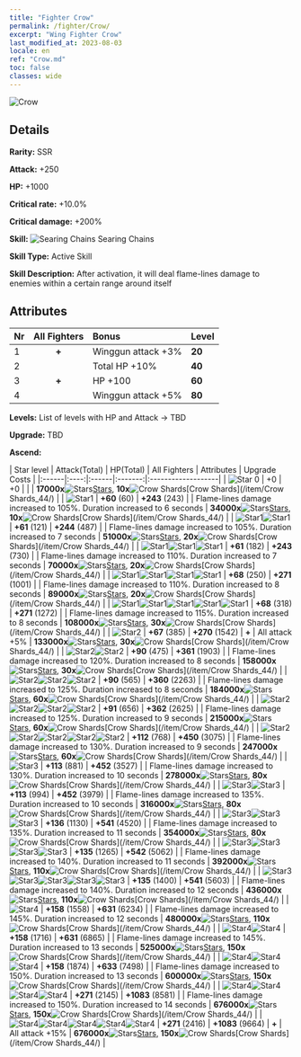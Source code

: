 ```yaml
---
title: "Fighter Crow"
permalink: /fighter/Crow/
excerpt: "Wing Fighter Crow"
last_modified_at: 2023-08-03
locale: en
ref: "Crow.md"
toc: false
classes: wide
---
```



 ![Crow](/images/ship/fj_img16.png)

## Details

 **Rarity:** SSR 

 **Attack:** +250

 **HP:** +1000

 **Critical rate:** +10.0%

 **Critical damage:** +200%

 **Skill:** ![Searing Chains](/images/skill/skill_48_p.png) Searing Chains

 **Skill Type:**  Active Skill

 **Skill Description:**  After activation, it will deal flame-lines damage to enemies within a certain range around itself

## Attributes

  |  Nr | All Fighters | Bonus | Level |
  |:----|:-------------:|:--------------------|:--------|
  | 1  | **+**  | Winggun attack +3%  | **20** |
  | 2  |   | Total HP +10%  | **40** |
  | 3  | **+**  | HP +100  | **60** |
  | 4  |   | Winggun attack +5%  | **80** |


 **Levels:**  List of levels with HP and Attack -> TBD

 **Upgrade:**  TBD

 **Ascend:**  

  |  Star level | Attack(Total) | HP(Total) | All Fighters | Attributes | Upgrade Costs |
  |:------|:----:|:------|:-------:|:-------------------|
  | ![Star 0](/images/s0.png)  | +0  | +0  |  |    | **17000x**![Stars](/images/item/Stars_p.png)[Stars](/item/Stars_2/), **10x**![Crow Shards](/images/item/Crow_Shards_p.png)[Crow Shards](/item/Crow Shards_44/) |
  | ![Star1](/images/s1.png)  | **+60** (60)  | **+243** (243)  |   | Flame-lines damage increased to 105%. Duration increased to 6 seconds  | **34000x**![Stars](/images/item/Stars_p.png)[Stars](/item/Stars_2/), **10x**![Crow Shards](/images/item/Crow_Shards_p.png)[Crow Shards](/item/Crow Shards_44/) |
  | ![Star1](/images/s1.png)![Star1](/images/s1.png)  | **+61** (121)  | **+244** (487)  |   | Flame-lines damage increased to 105%. Duration increased to 7 seconds  | **51000x**![Stars](/images/item/Stars_p.png)[Stars](/item/Stars_2/), **20x**![Crow Shards](/images/item/Crow_Shards_p.png)[Crow Shards](/item/Crow Shards_44/) |
  | ![Star1](/images/s1.png)![Star1](/images/s1.png)![Star1](/images/s1.png)  | **+61** (182)  | **+243** (730)  |   | Flame-lines damage increased to 110%. Duration increased to 7 seconds  | **70000x**![Stars](/images/item/Stars_p.png)[Stars](/item/Stars_2/), **20x**![Crow Shards](/images/item/Crow_Shards_p.png)[Crow Shards](/item/Crow Shards_44/) |
  | ![Star1](/images/s1.png)![Star1](/images/s1.png)![Star1](/images/s1.png)![Star1](/images/s1.png)  | **+68** (250)  | **+271** (1001)  |   | Flame-lines damage increased to 110%. Duration increased to 8 seconds  | **89000x**![Stars](/images/item/Stars_p.png)[Stars](/item/Stars_2/), **20x**![Crow Shards](/images/item/Crow_Shards_p.png)[Crow Shards](/item/Crow Shards_44/) |
  | ![Star1](/images/s1.png)![Star1](/images/s1.png)![Star1](/images/s1.png)![Star1](/images/s1.png)![Star1](/images/s1.png)  | **+68** (318)  | **+271** (1272)  |   | Flame-lines damage increased to 115%. Duration increased to 8 seconds  | **108000x**![Stars](/images/item/Stars_p.png)[Stars](/item/Stars_2/), **30x**![Crow Shards](/images/item/Crow_Shards_p.png)[Crow Shards](/item/Crow Shards_44/) |
  | ![Star2](/images/s2.png)  | **+67** (385)  | **+270** (1542)  | **+**  | All attack +5%  | **133000x**![Stars](/images/item/Stars_p.png)[Stars](/item/Stars_2/), **30x**![Crow Shards](/images/item/Crow_Shards_p.png)[Crow Shards](/item/Crow Shards_44/) |
  | ![Star2](/images/s2.png)![Star2](/images/s2.png)  | **+90** (475)  | **+361** (1903)  |   | Flame-lines damage increased to 120%. Duration increased to 8 seconds  | **158000x**![Stars](/images/item/Stars_p.png)[Stars](/item/Stars_2/), **30x**![Crow Shards](/images/item/Crow_Shards_p.png)[Crow Shards](/item/Crow Shards_44/) |
  | ![Star2](/images/s2.png)![Star2](/images/s2.png)![Star2](/images/s2.png)  | **+90** (565)  | **+360** (2263)  |   | Flame-lines damage increased to 125%. Duration increased to 8 seconds  | **184000x**![Stars](/images/item/Stars_p.png)[Stars](/item/Stars_2/), **60x**![Crow Shards](/images/item/Crow_Shards_p.png)[Crow Shards](/item/Crow Shards_44/) |
  | ![Star2](/images/s2.png)![Star2](/images/s2.png)![Star2](/images/s2.png)![Star2](/images/s2.png)  | **+91** (656)  | **+362** (2625)  |   | Flame-lines damage increased to 125%. Duration increased to 9 seconds  | **215000x**![Stars](/images/item/Stars_p.png)[Stars](/item/Stars_2/), **60x**![Crow Shards](/images/item/Crow_Shards_p.png)[Crow Shards](/item/Crow Shards_44/) |
  | ![Star2](/images/s2.png)![Star2](/images/s2.png)![Star2](/images/s2.png)![Star2](/images/s2.png)![Star2](/images/s2.png)  | **+112** (768)  | **+450** (3075)  |   | Flame-lines damage increased to 130%. Duration increased to 9 seconds  | **247000x**![Stars](/images/item/Stars_p.png)[Stars](/item/Stars_2/), **60x**![Crow Shards](/images/item/Crow_Shards_p.png)[Crow Shards](/item/Crow Shards_44/) |
  | ![Star3](/images/s3.png)  | **+113** (881)  | **+452** (3527)  |   | Flame-lines damage increased to 130%. Duration increased to 10 seconds  | **278000x**![Stars](/images/item/Stars_p.png)[Stars](/item/Stars_2/), **80x**![Crow Shards](/images/item/Crow_Shards_p.png)[Crow Shards](/item/Crow Shards_44/) |
  | ![Star3](/images/s3.png)![Star3](/images/s3.png)  | **+113** (994)  | **+452** (3979)  |   | Flame-lines damage increased to 135%. Duration increased to 10 seconds  | **316000x**![Stars](/images/item/Stars_p.png)[Stars](/item/Stars_2/), **80x**![Crow Shards](/images/item/Crow_Shards_p.png)[Crow Shards](/item/Crow Shards_44/) |
  | ![Star3](/images/s3.png)![Star3](/images/s3.png)![Star3](/images/s3.png)  | **+136** (1130)  | **+541** (4520)  |   | Flame-lines damage increased to 135%. Duration increased to 11 seconds  | **354000x**![Stars](/images/item/Stars_p.png)[Stars](/item/Stars_2/), **80x**![Crow Shards](/images/item/Crow_Shards_p.png)[Crow Shards](/item/Crow Shards_44/) |
  | ![Star3](/images/s3.png)![Star3](/images/s3.png)![Star3](/images/s3.png)![Star3](/images/s3.png)  | **+135** (1265)  | **+542** (5062)  |   | Flame-lines damage increased to 140%. Duration increased to 11 seconds  | **392000x**![Stars](/images/item/Stars_p.png)[Stars](/item/Stars_2/), **110x**![Crow Shards](/images/item/Crow_Shards_p.png)[Crow Shards](/item/Crow Shards_44/) |
  | ![Star3](/images/s3.png)![Star3](/images/s3.png)![Star3](/images/s3.png)![Star3](/images/s3.png)![Star3](/images/s3.png)  | **+135** (1400)  | **+541** (5603)  |   | Flame-lines damage increased to 140%. Duration increased to 12 seconds  | **436000x**![Stars](/images/item/Stars_p.png)[Stars](/item/Stars_2/), **110x**![Crow Shards](/images/item/Crow_Shards_p.png)[Crow Shards](/item/Crow Shards_44/) |
  | ![Star4](/images/s4.png)  | **+158** (1558)  | **+631** (6234)  |   | Flame-lines damage increased to 145%. Duration increased to 12 seconds  | **480000x**![Stars](/images/item/Stars_p.png)[Stars](/item/Stars_2/), **110x**![Crow Shards](/images/item/Crow_Shards_p.png)[Crow Shards](/item/Crow Shards_44/) |
  | ![Star4](/images/s4.png)![Star4](/images/s4.png)  | **+158** (1716)  | **+631** (6865)  |   | Flame-lines damage increased to 145%. Duration increased to 13 seconds  | **525000x**![Stars](/images/item/Stars_p.png)[Stars](/item/Stars_2/), **150x**![Crow Shards](/images/item/Crow_Shards_p.png)[Crow Shards](/item/Crow Shards_44/) |
  | ![Star4](/images/s4.png)![Star4](/images/s4.png)![Star4](/images/s4.png)  | **+158** (1874)  | **+633** (7498)  |   | Flame-lines damage increased to 150%. Duration increased to 13 seconds  | **600000x**![Stars](/images/item/Stars_p.png)[Stars](/item/Stars_2/), **150x**![Crow Shards](/images/item/Crow_Shards_p.png)[Crow Shards](/item/Crow Shards_44/) |
  | ![Star4](/images/s4.png)![Star4](/images/s4.png)![Star4](/images/s4.png)![Star4](/images/s4.png)  | **+271** (2145)  | **+1083** (8581)  |   | Flame-lines damage increased to 150%. Duration increased to 14 seconds  | **676000x**![Stars](/images/item/Stars_p.png)[Stars](/item/Stars_2/), **150x**![Crow Shards](/images/item/Crow_Shards_p.png)[Crow Shards](/item/Crow Shards_44/) |
  | ![Star4](/images/s4.png)![Star4](/images/s4.png)![Star4](/images/s4.png)![Star4](/images/s4.png)![Star4](/images/s4.png)  | **+271** (2416)  | **+1083** (9664)  | **+**  | All attack +15%  | **676000x**![Stars](/images/item/Stars_p.png)[Stars](/item/Stars_2/), **150x**![Crow Shards](/images/item/Crow_Shards_p.png)[Crow Shards](/item/Crow Shards_44/) |

